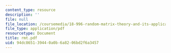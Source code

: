 ```yaml
---
content_type: resource
description: ''
file: null
file_location: /coursemedia/18-996-random-matrix-theory-and-its-applications-spring-2004/94dc865139440a0b6a8206bd2f6a3457_rmt.pdf
file_type: application/pdf
resourcetype: Document
title: rmt.pdf
uid: 94dc8651-3944-0a0b-6a82-06bd2f6a3457
---
```

